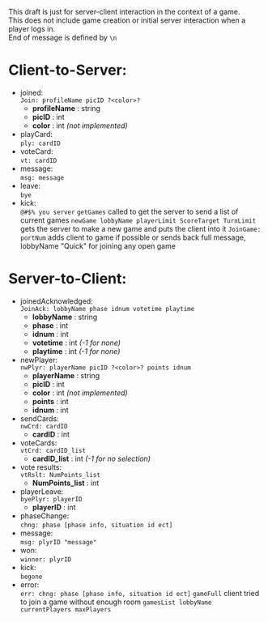 This draft is just for server-client interaction in the context of a game.  
This does not include game creation or initial server interaction when a player logs in.  
End of message is defined by `\n`


# Client-to-Server:
* joined:  
`Join: profileName picID ?<color>?`
  - **profileName** : string
  - **picID** : int
  - **color** : int *(not implemented)*
* playCard:  
`ply: cardID`
* voteCard:  
`vt: cardID`
* message:  
`msg: message`
* leave:  
`bye`
* kick:  
`@#$% you server`
`getGames` called to get the server to send a list of current games
`newGame lobbyName playerLimit ScoreTarget TurnLimit` gets the server to make a new game and puts the client into it
`JoinGame: portNum` adds client to game if possible or sends back full message, lobbyName "Quick" for joining any open game


# Server-to-Client:
* joinedAcknowledged:  
`JoinAck: lobbyName phase idnum votetime playtime`
  - **lobbyName** : string
  - **phase** : int
  - **idnum** : int
  - **votetime** : int  *(-1 for none)*
  - **playtime** : int  *(-1 for none)*
* newPlayer:  
`nwPlyr: playerName picID ?<color>? points idnum`
  - **playerName** : string
  - **picID** : int
  - **color** : int *(not implemented)*
  - **points** : int
  - **idnum** : int
* sendCards:  
`nwCrd: cardID`
  - **cardID** : int
* voteCards:  
`vtCrd: cardID_list`
  - **cardID_list** : int  *(-1 for no selection)*
* vote results:  
`vtRslt: NumPoints_list`
  - **NumPoints_list** : int
* playerLeave:  
`byePlyr: playerID`
  - **playerID** : int
* phaseChange:  
`chng: phase [phase info, situation id ect]`
* message:  
`msg: plyrID "message"`
* won:  
`winner: plyrID`
* kick:  
`begone`
* error:  
`err: chng: phase [phase info, situation id ect]`
`gameFull` client tried to join a game without enough room
`gamesList lobbyName currentPlayers maxPlayers`
